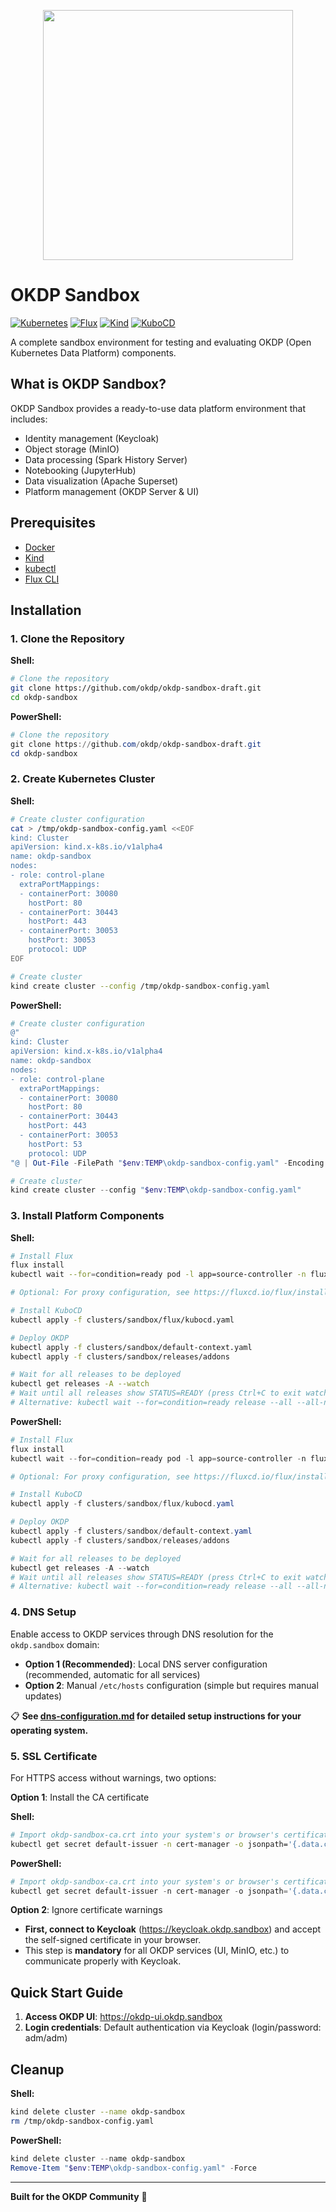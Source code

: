 <p align="center">
    <img width="400px" height=auto src="https://okdp.io/logos/okdp-inverted.png" />
</p>

# OKDP Sandbox

[![Kubernetes](https://img.shields.io/badge/kubernetes-1.28+-blue.svg)](https://kubernetes.io/)
[![Flux](https://img.shields.io/badge/flux-latest-purple.svg)](https://fluxcd.io/)
[![Kind](https://img.shields.io/badge/kind-latest-orange.svg)](https://kind.sigs.k8s.io/)
[![KuboCD](https://img.shields.io/badge/kubocd-v0.2.1-green.svg)](https://github.com/kubocd/kubocd)

A complete sandbox environment for testing and evaluating OKDP (Open Kubernetes Data Platform) components.

## What is OKDP Sandbox?

OKDP Sandbox provides a ready-to-use data platform environment that includes:
- Identity management (Keycloak)
- Object storage (MinIO)
- Data processing (Spark History Server)
- Notebooking (JupyterHub)
- Data visualization (Apache Superset)
- Platform management (OKDP Server & UI)

## Prerequisites

- [Docker](https://docs.docker.com/get-docker/)
- [Kind](https://kind.sigs.k8s.io/docs/user/quick-start/#installation)
- [kubectl](https://kubernetes.io/docs/tasks/tools/install-kubectl/)
- [Flux CLI](https://fluxcd.io/flux/installation/)


## Installation

### 1. Clone the Repository

**Shell:**
```bash
# Clone the repository
git clone https://github.com/okdp/okdp-sandbox-draft.git
cd okdp-sandbox
```

**PowerShell:**
```powershell
# Clone the repository
git clone https://github.com/okdp/okdp-sandbox-draft.git
cd okdp-sandbox
```

### 2. Create Kubernetes Cluster

**Shell:**
```bash
# Create cluster configuration
cat > /tmp/okdp-sandbox-config.yaml <<EOF
kind: Cluster
apiVersion: kind.x-k8s.io/v1alpha4
name: okdp-sandbox
nodes:
- role: control-plane
  extraPortMappings:
  - containerPort: 30080
    hostPort: 80
  - containerPort: 30443
    hostPort: 443
  - containerPort: 30053
    hostPort: 30053
    protocol: UDP
EOF

# Create cluster
kind create cluster --config /tmp/okdp-sandbox-config.yaml
```

**PowerShell:**
```powershell
# Create cluster configuration
@"
kind: Cluster
apiVersion: kind.x-k8s.io/v1alpha4
name: okdp-sandbox
nodes:
- role: control-plane
  extraPortMappings:
  - containerPort: 30080
    hostPort: 80
  - containerPort: 30443
    hostPort: 443
  - containerPort: 30053
    hostPort: 53
    protocol: UDP
"@ | Out-File -FilePath "$env:TEMP\okdp-sandbox-config.yaml" -Encoding UTF8

# Create cluster
kind create cluster --config "$env:TEMP\okdp-sandbox-config.yaml"
```

### 3. Install Platform Components

**Shell:**
```bash
# Install Flux
flux install
kubectl wait --for=condition=ready pod -l app=source-controller -n flux-system --timeout=300s

# Optional: For proxy configuration, see https://fluxcd.io/flux/installation/configuration/proxy-setting/

# Install KuboCD
kubectl apply -f clusters/sandbox/flux/kubocd.yaml

# Deploy OKDP
kubectl apply -f clusters/sandbox/default-context.yaml
kubectl apply -f clusters/sandbox/releases/addons

# Wait for all releases to be deployed
kubectl get releases -A --watch
# Wait until all releases show STATUS=READY (press Ctrl+C to exit watch)
# Alternative: kubectl wait --for=condition=ready release --all --all-namespaces --timeout=600s
```

**PowerShell:**
```powershell
# Install Flux
flux install
kubectl wait --for=condition=ready pod -l app=source-controller -n flux-system --timeout=300s

# Optional: For proxy configuration, see https://fluxcd.io/flux/installation/configuration/proxy-setting/

# Install KuboCD
kubectl apply -f clusters/sandbox/flux/kubocd.yaml

# Deploy OKDP
kubectl apply -f clusters/sandbox/default-context.yaml
kubectl apply -f clusters/sandbox/releases/addons

# Wait for all releases to be deployed
kubectl get releases -A --watch
# Wait until all releases show STATUS=READY (press Ctrl+C to exit watch)
# Alternative: kubectl wait --for=condition=ready release --all --all-namespaces --timeout=600s
```

### 4. DNS Setup

Enable access to OKDP services through DNS resolution for the `okdp.sandbox` domain:

- **Option 1 (Recommended)**: Local DNS server configuration (recommended, automatic for all services)
- **Option 2**: Manual `/etc/hosts` configuration (simple but requires manual updates)


📋 **See [dns-configuration.md](docs/dns-configuration.md) for detailed setup instructions for your operating system.**

### 5. SSL Certificate

For HTTPS access without warnings, two options:

**Option 1**: Install the CA certificate

**Shell:**
```bash
# Import okdp-sandbox-ca.crt into your system's or browser's certificate store
kubectl get secret default-issuer -n cert-manager -o jsonpath='{.data.ca\.crt}' | base64 -d > okdp-sandbox-ca.crt
```

**PowerShell:**
```powershell
# Import okdp-sandbox-ca.crt into your system's or browser's certificate store
kubectl get secret default-issuer -n cert-manager -o jsonpath='{.data.ca\.crt}' | ForEach-Object { [System.Text.Encoding]::UTF8.GetString([System.Convert]::FromBase64String($_)) } | Out-File -FilePath "okdp-sandbox-ca.crt" -Encoding ASCII
```

**Option 2**: Ignore certificate warnings
- **First, connect to Keycloak** (https://keycloak.okdp.sandbox) and accept the self-signed certificate in your browser.
- This step is **mandatory** for all OKDP services (UI, MinIO, etc.) to communicate properly with Keycloak.

## Quick Start Guide

1. **Access OKDP UI**: https://okdp-ui.okdp.sandbox
2. **Login credentials**: Default authentication via Keycloak (login/password: adm/adm)

## Cleanup

**Shell:**
```bash
kind delete cluster --name okdp-sandbox
rm /tmp/okdp-sandbox-config.yaml
```

**PowerShell:**
```powershell
kind delete cluster --name okdp-sandbox
Remove-Item "$env:TEMP\okdp-sandbox-config.yaml" -Force
```

---

**Built for the OKDP Community** 🚀